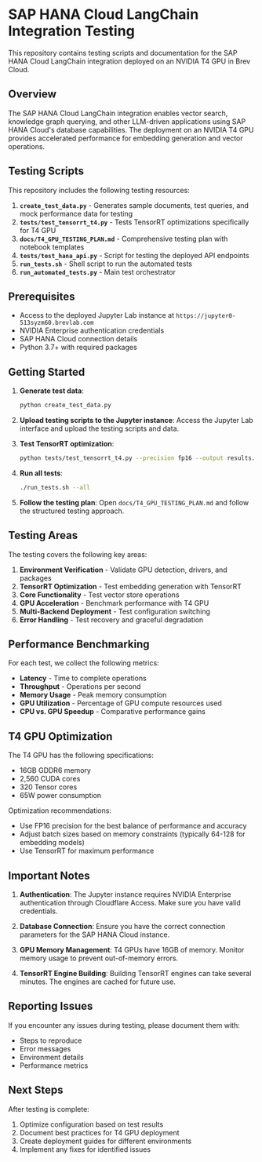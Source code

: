 # SAP HANA Cloud LangChain Integration Testing

This repository contains testing scripts and documentation for the SAP HANA Cloud LangChain integration deployed on an NVIDIA T4 GPU in Brev Cloud.

## Overview

The SAP HANA Cloud LangChain integration enables vector search, knowledge graph querying, and other LLM-driven applications using SAP HANA Cloud's database capabilities. The deployment on an NVIDIA T4 GPU provides accelerated performance for embedding generation and vector operations.

## Testing Scripts

This repository includes the following testing resources:

1. **`create_test_data.py`** - Generates sample documents, test queries, and mock performance data for testing
2. **`tests/test_tensorrt_t4.py`** - Tests TensorRT optimizations specifically for T4 GPU
3. **`docs/T4_GPU_TESTING_PLAN.md`** - Comprehensive testing plan with notebook templates
4. **`tests/test_hana_api.py`** - Script for testing the deployed API endpoints
5. **`run_tests.sh`** - Shell script to run the automated tests
6. **`run_automated_tests.py`** - Main test orchestrator

## Prerequisites

- Access to the deployed Jupyter Lab instance at `https://jupyter0-513syzm60.brevlab.com`
- NVIDIA Enterprise authentication credentials
- SAP HANA Cloud connection details
- Python 3.7+ with required packages

## Getting Started

1. **Generate test data**:
   ```bash
   python create_test_data.py
   ```

2. **Upload testing scripts to the Jupyter instance**:
   Access the Jupyter Lab interface and upload the testing scripts and data.

3. **Test TensorRT optimization**:
   ```bash
   python tests/test_tensorrt_t4.py --precision fp16 --output results.json
   ```

4. **Run all tests**:
   ```bash
   ./run_tests.sh --all
   ```

5. **Follow the testing plan**:
   Open `docs/T4_GPU_TESTING_PLAN.md` and follow the structured testing approach.

## Testing Areas

The testing covers the following key areas:

1. **Environment Verification** - Validate GPU detection, drivers, and packages
2. **TensorRT Optimization** - Test embedding generation with TensorRT
3. **Core Functionality** - Test vector store operations
4. **GPU Acceleration** - Benchmark performance with T4 GPU
5. **Multi-Backend Deployment** - Test configuration switching
6. **Error Handling** - Test recovery and graceful degradation

## Performance Benchmarking

For each test, we collect the following metrics:

- **Latency** - Time to complete operations
- **Throughput** - Operations per second
- **Memory Usage** - Peak memory consumption
- **GPU Utilization** - Percentage of GPU compute resources used
- **CPU vs. GPU Speedup** - Comparative performance gains

## T4 GPU Optimization

The T4 GPU has the following specifications:
- 16GB GDDR6 memory
- 2,560 CUDA cores
- 320 Tensor cores
- 65W power consumption

Optimization recommendations:
- Use FP16 precision for the best balance of performance and accuracy
- Adjust batch sizes based on memory constraints (typically 64-128 for embedding models)
- Use TensorRT for maximum performance

## Important Notes

1. **Authentication**: The Jupyter instance requires NVIDIA Enterprise authentication through Cloudflare Access. Make sure you have valid credentials.

2. **Database Connection**: Ensure you have the correct connection parameters for the SAP HANA Cloud instance.

3. **GPU Memory Management**: T4 GPUs have 16GB of memory. Monitor memory usage to prevent out-of-memory errors.

4. **TensorRT Engine Building**: Building TensorRT engines can take several minutes. The engines are cached for future use.

## Reporting Issues

If you encounter any issues during testing, please document them with:
- Steps to reproduce
- Error messages
- Environment details
- Performance metrics

## Next Steps

After testing is complete:
1. Optimize configuration based on test results
2. Document best practices for T4 GPU deployment
3. Create deployment guides for different environments
4. Implement any fixes for identified issues